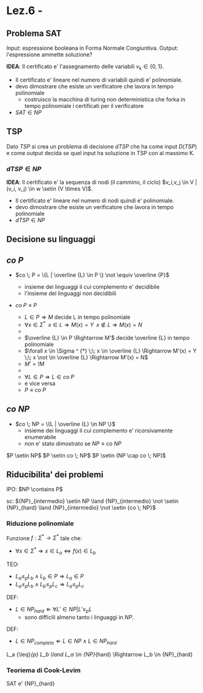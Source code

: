 # Lez.6 - 

## Problema SAT

Input: espressione booleana in Forma Normale Congiuntiva.
Output: l'espressione ammette soluzione? 

__IDEA__: Il certificato e' l'assegnamento delle variabili $v_k \in \{0,1\}$.
- Il certificato e' lineare nel numero di variabili quindi e' polinomiale.
- devo dimostrare che esiste un verificatore che lavora in tempo polinomiale
  - costruisco la macchina di turing non deterministica che forka in tempo polinomiale i certificati per il verificatore
- $SAT \in NP$

## TSP

Dato $TSP$ si crea un problema di decisione $dTSP$  che ha come input $D(TSP)$ e come output decida se quel input ha soluzione in TSP con al massimo K.

### $dTSP \in NP$

__IDEA__: Il certificato e' la sequenza di nodi (il cammino, il ciclo) $v_i,v_j \in V | (v_i, v_j) \in w \setin (V \times V)$.
- Il certificato e' lineare nel numero di nodi quindi e' polinomiale.
- devo dimostrare che esiste un verificatore che lavora in tempo polinomiale
- $dTSP \in NP$

## Decisione su linguaggi

## $co \; P$

- $co \; P = \{L | \overline {L} \in P \} \not \equiv \overline {P}$
  - insieme dei linguaggi il cui complemento e' decidibile
  - l'insieme dei linguaggi non decidibili

- $co \; P \equiv P$
  - $L \in P \Rightarrow M$ decide L in tempo polinomiale
  - $\forall x \in \Sigma ^ {*} \;\; x \in L \Rightarrow M(x) = Y \;\; x \not \in L \Rightarrow M(x) = N$
  -
  - $\overline {L} \in P \Rightarrow M'$ decide \overline {L} in tempo polinomiale
  - $\forall x \in \Sigma ^ {*} \;\; x \in \overline {L} \Rightarrow M'(x) = Y \;\; x \not \in \overline {L} \Rightarrow M'(x) = N$
  - $M' = ! M$
  -
  - $\forall L \in P \Rightarrow L \in co \; P$
  - e vice versa
  - $P \equiv co \; P$

## $co \; NP$

- $co \; NP = \{L | \overline {L} \in NP \}$
  - insieme dei linguaggi il cui complemento e' ricorsivamente enumerabile
  - non e' stato dimostrato se $NP \equiv co \; NP$

$P \setin NP$
$P \setin co \; NP$
$P \setin (NP \cap co \; NP)$

## Riducibilita' dei problemi

IPO: $NP \contains P$

sc: ${NP}_{intermedio} \setin NP \land {NP}_{intermedio} \not \setin {NP}_{hard} \land {NP}_{intermedio} \not \setin {co \; NP}$

### Riduzione polinomiale

Funzione $f : \Sigma^{*} \rightarrow \Sigma^{*}$ tale che:
- $\forall x \in \Sigma^{*} \Rightarrow x \in L_a \Leftrightarrow f(x) \in L_b$

TEO:
- $L_a {\leq}_p L_b \land L_b \in P \Rightarrow L_a \in P$
- $L_a {\leq}_p L_b \land L_b {\leq}_p L_c \Rightarrow L_a {\leq}_p L_c$

DEF:
- $L \in {NP}_{hard} \Leftarrow \forall L' \in NP | L' \leq_{p} L$
  - sono difficili almeno tanto i linguaggi in $NP$.

DEF:
- $L \in {NP}_{completo} \Leftarrow L \in NP \land L \in {NP}_{hard}$

L_a {\leq}_{p} L_b \land L_a \in {NP}_{hard} \Rightarrow L_b \in {NP}_{hard}

### Teoriema di Cook-Levim

SAT e' {NP}_{hard}
